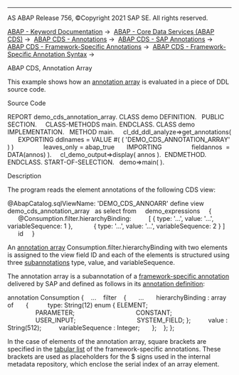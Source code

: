   

* * *

AS ABAP Release 756, ©Copyright 2021 SAP SE. All rights reserved.

[ABAP - Keyword Documentation](javascript:call_link\('abenabap.htm'\)) →  [ABAP - Core Data Services (ABAP CDS)](javascript:call_link\('abencds.htm'\)) →  [ABAP CDS - Annotations](javascript:call_link\('abencds_annotations.htm'\)) →  [ABAP CDS - SAP Annotations](javascript:call_link\('abencds_annotations_sap.htm'\)) →  [ABAP CDS - Framework-Specific Annotations](javascript:call_link\('abencds_annotations_frmwrk.htm'\)) →  [ABAP CDS - Framework-Specific Annotation Syntax](javascript:call_link\('abencds_annotations_frmwrk_tables.htm'\)) → 

ABAP CDS, Annotation Array

This example shows how an [annotation array](javascript:call_link\('abenannotation_array_glosry.htm'\) "Glossary Entry") is evaluated in a piece of DDL source code.

Source Code

REPORT demo\_cds\_annotation\_array.
CLASS demo DEFINITION.
  PUBLIC SECTION.
    CLASS-METHODS main.
ENDCLASS.
CLASS demo IMPLEMENTATION.
  METHOD main.
    cl\_dd\_ddl\_analyze=>get\_annotations(
      EXPORTING ddlnames = VALUE #( ( 'DEMO\_CDS\_ANNOTATION\_ARRAY' ) )
                leaves\_only = abap\_true
      IMPORTING
                fieldannos  = DATA(annos) ).
    cl\_demo\_output=>display( annos ).  ENDMETHOD.
ENDCLASS.
START-OF-SELECTION.
  demo=>main( ).

Description

The program reads the element annotations of the following CDS view:

@AbapCatalog.sqlViewName: 'DEMO\_CDS\_ANNOARR'
define view demo\_cds\_annotation\_array
  as select from
    demo\_expressions
    {
      @Consumption.filter.hierarchyBinding:
         \[ { type: '...', value: '...', variableSequence: 1 },
           { type: '...', value: '...', variableSequence: 2 } \]
      id
    }

An [annotation array](javascript:call_link\('abenannotation_array_glosry.htm'\) "Glossary Entry") Consumption.filter.hierarchyBinding with two elements is assigned to the view field ID and each of the elements is structured using three [subannotations](javascript:call_link\('abensub_annotation_glosry.htm'\) "Glossary Entry") type, value, and variableSequence.

The annotation array is a subannotation of a [framework-specific annotation](javascript:call_link\('abencds_annotations_frmwrk.htm'\)) delivered by SAP and defined as follows in its [annotation definition](javascript:call_link\('abencds_anno_definition_glosry.htm'\) "Glossary Entry"):

annotation Consumption
{
   ...
   filter
   {
      ...
      hierarchyBinding : array of
      {
          type: String(12) enum { ELEMENT;
                                  PARAMETER;
                                  CONSTANT;
                                  USER\_INPUT;
                                  SYSTEM\_FIELD; };
         value : String(512);
         variableSequence : Integer;
      };
   };
};

In the case of elements of the annotation array, square brackets are specified in the [tabular list](javascript:call_link\('abencds_annotations_frmwrk_tables.htm'\)) of the framework-specific annotations. These brackets are used as placeholders for the $ signs used in the internal metadata repository, which enclose the serial index of an array element.